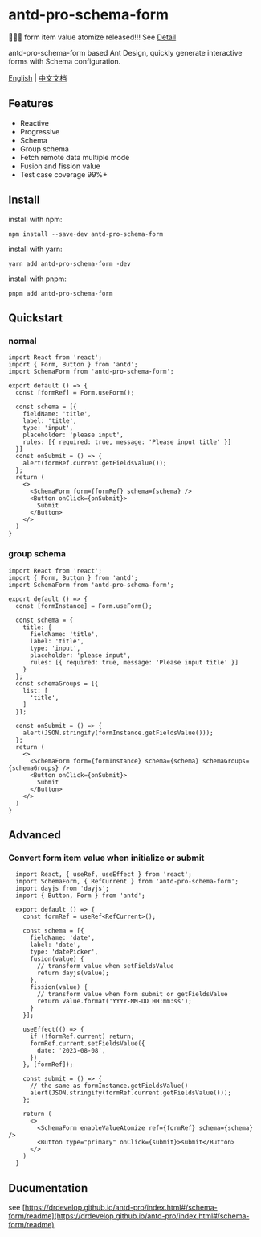 # antd-pro-schema-form

🎉🎉🎉 form item value atomize released!!! See [Detail](https://drdevelop.github.io/antd-pro/index.html#/en/schema-form/convert-value)

antd-pro-schema-form based Ant Design, quickly generate interactive forms with Schema configuration.

[English](https://drdevelop.github.io/antd-pro/index.html#/en/schema-form/readme) | [中文文档](https://drdevelop.github.io/antd-pro/index.html#/schema-form/readme)

## Features
- Reactive
- Progressive
- Schema
- Group schema
- Fetch remote data multiple mode
- Fusion and fission value
- Test case coverage 99%+

## Install

install with npm:
```
npm install --save-dev antd-pro-schema-form
```

install with yarn:
```
yarn add antd-pro-schema-form -dev
```

install with pnpm:
```
pnpm add antd-pro-schema-form
```

## Quickstart
### normal
```tsx
import React from 'react';
import { Form, Button } from 'antd';
import SchemaForm from 'antd-pro-schema-form';

export default () => {
  const [formRef] = Form.useForm();

  const schema = [{
    fieldName: 'title',
    label: 'title',
    type: 'input',
    placeholder: 'please input',
    rules: [{ required: true, message: 'Please input title' }]
  }]
  const onSubmit = () => {
    alert(formRef.current.getFieldsValue());
  };
  return (
    <>
      <SchemaForm form={formRef} schema={schema} />
      <Button onClick={onSubmit}>
        Submit
      </Button>
    </>
  )
}
```

### group schema
```tsx
import React from 'react';
import { Form, Button } from 'antd';
import SchemaForm from 'antd-pro-schema-form';

export default () => {
  const [formInstance] = Form.useForm();

  const schema = {
    title: {
      fieldName: 'title',
      label: 'title',
      type: 'input',
      placeholder: 'please input',
      rules: [{ required: true, message: 'Please input title' }]
    }
  };
  const schemaGroups = [{
    list: [
      'title',
    ]
  }];

  const onSubmit = () => {
    alert(JSON.stringify(formInstance.getFieldsValue()));
  };
  return (
    <>
      <SchemaForm form={formInstance} schema={schema} schemaGroups={schemaGroups} />
      <Button onClick={onSubmit}>
        Submit
      </Button>
    </>
  )
}
```

## Advanced
### Convert form item value when initialize or submit
```tsx
  import React, { useRef, useEffect } from 'react';
  import SchemaForm, { RefCurrent } from 'antd-pro-schema-form';
  import dayjs from 'dayjs';
  import { Button, Form } from 'antd';

  export default () => {
    const formRef = useRef<RefCurrent>();

    const schema = [{
      fieldName: 'date',
      label: 'date',
      type: 'datePicker',
      fusion(value) {
        // transform value when setFieldsValue
        return dayjs(value);
      },
      fission(value) {
        // transform value when form submit or getFieldsValue
        return value.format('YYYY-MM-DD HH:mm:ss');
      }
    }];

    useEffect(() => {
      if (!formRef.current) return;
      formRef.current.setFieldsValue({
        date: '2023-08-08',
      })
    }, [formRef]);

    const submit = () => {
      // the same as formInstance.getFieldsValue()
      alert(JSON.stringify(formRef.current.getFieldsValue()));
    };

    return (
      <>
        <SchemaForm enableValueAtomize ref={formRef} schema={schema} />
        <Button type="primary" onClick={submit}>submit</Button>
      </>
    )
  }
```

## Ducumentation
see [https://drdevelop.github.io/antd-pro/index.html#/schema-form/readme](https://drdevelop.github.io/antd-pro/index.html#/schema-form/readme)
